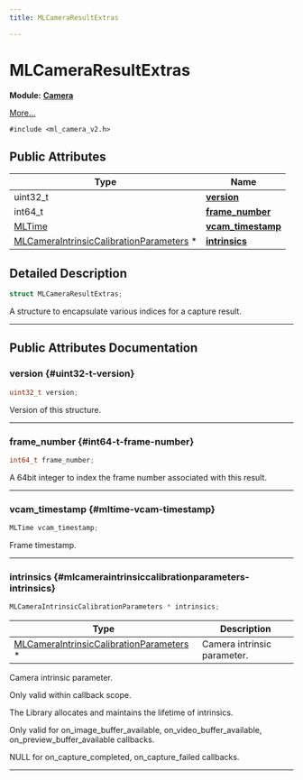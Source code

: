 ```yaml
---
title: MLCameraResultExtras

---
```


# MLCameraResultExtras

**Module:** **[Camera](/versioned_docs/version-14-Jun-2023/api-ref/api/Modules/group___camera/group___camera.md)**



 [More...](#detailed-description)


`#include <ml_camera_v2.h>`

## Public Attributes

| Type           | Name           |
| -------------- | -------------- |
| uint32_t | **[version](/versioned_docs/version-14-Jun-2023/api-ref/api/Modules/group___camera/struct_m_l_camera_result_extras.md#uint32-t-version)**  |
| int64_t | **[frame_number](/versioned_docs/version-14-Jun-2023/api-ref/api/Modules/group___camera/struct_m_l_camera_result_extras.md#int64-t-frame-number)**  |
| [MLTime](/versioned_docs/version-14-Jun-2023/api-ref/api/Modules/group___common/group___common.md#int64-t-mltime) | **[vcam_timestamp](/versioned_docs/version-14-Jun-2023/api-ref/api/Modules/group___camera/struct_m_l_camera_result_extras.md#mltime-vcam-timestamp)**  |
| [MLCameraIntrinsicCalibrationParameters](/versioned_docs/version-14-Jun-2023/api-ref/api/Modules/group___camera/struct_m_l_camera_intrinsic_calibration_parameters.md) * | **[intrinsics](/versioned_docs/version-14-Jun-2023/api-ref/api/Modules/group___camera/struct_m_l_camera_result_extras.md#mlcameraintrinsiccalibrationparameters-intrinsics)**  |

## Detailed Description

```cpp
struct MLCameraResultExtras;
```


A structure to encapsulate various indices for a capture result. 





-----------
## Public Attributes Documentation

### version {#uint32-t-version}

```cpp
uint32_t version;
```


Version of this structure. 





-----------

### frame_number {#int64-t-frame-number}

```cpp
int64_t frame_number;
```


A 64bit integer to index the frame number associated with this result. 





-----------

### vcam_timestamp {#mltime-vcam-timestamp}

```cpp
MLTime vcam_timestamp;
```


Frame timestamp. 





-----------

### intrinsics {#mlcameraintrinsiccalibrationparameters-intrinsics}

```cpp
MLCameraIntrinsicCalibrationParameters * intrinsics;
```



| Type | Description |
|--|--|
| [MLCameraIntrinsicCalibrationParameters](/versioned_docs/version-14-Jun-2023/api-ref/api/Modules/group___camera/struct_m_l_camera_intrinsic_calibration_parameters.md) * | Camera intrinsic parameter.  |


Camera intrinsic parameter.

Only valid within callback scope.

The Library allocates and maintains the lifetime of intrinsics.

Only valid for on_image_buffer_available, on_video_buffer_available, on_preview_buffer_available callbacks.

NULL for on_capture_completed, on_capture_failed callbacks. 





-----------



